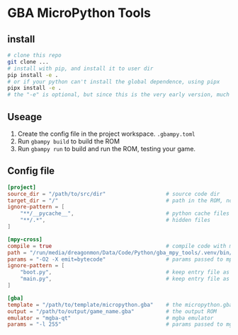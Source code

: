 # GBA MicroPython Tools

## install

```bash
# clone this repo
git clone ...
# install with pip, and install it to user dir
pip install -e .
# or if your python can't install the global dependence, using pipx
pipx install -e .
# the "-e" is optional, but since this is the very early version, much more development is needed, "-e" helps a lot.
```

## Useage
1. Create the config file in the project workspace. `.gbampy.toml`
2. Run `gbampy build` to build the ROM
3. Run `gbampy run` to build and run the ROM, testing your game.

## Config file
```toml
[project]
source_dir = "/path/to/src/dir"                   # source code dir
target_dir = "/"                                  # path in the ROM, normally "/"
ignore-pattern = [
    "**/__pycache__",                             # python cache files
    "**/.*",                                      # hidden files
]

[mpy-cross]
compile = true                                    # compile code with mpy-cross
path = "/run/media/dreagonmon/Data/Code/Python/gba_mpy_tools/.venv/bin/mpy-cross"
params = "-O2 -X emit=bytecode"                   # params passed to mpy-cross
ignore-pattern = [
    "boot.py",                                    # keep entry file as .py
    "main.py",                                    # keep entry file as .py
]

[gba]
template = "/path/to/template/micropython.gba"    # the micropython.gba template ROM
output = "/path/to/output/game_name.gba"          # the output ROM
emulator = "mgba-qt"                              # mgba emulator
params = "-l 255"                                 # params passed to mgba
```